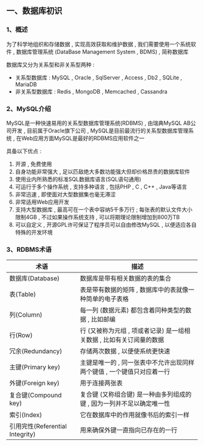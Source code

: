 ## 一、数据库初识

### 1、概述

为了科学地组织和存储数据 , 实现高效获取和维护数据 , 我们需要使用一个系统软件 , 数据库管理系统 (DataBase Management System , BDMS) , 简称数据库

数据库又分为关系型和非关系型两种 : 

- 关系型数据库 : MySQL , Oracle , SqlServer , Access , Db2 , SQLite , MariaDB
- 非关系型数据库 : Redis , MongoDB , Memcached , Cassandra

### 2、MySQL介绍

MySQL是一种快速易用的关系型数据库管理系统(RDBMS) , 由瑞典MySQL AB公司开发 , 目前属于Oracle旗下公司 , MySQL是目前最流行的关系型数据库管理系统 , 在Web应用方面MySQL是最好的RDBMS应用软件之一

具备以下优点 : 

1. 开源 , 免费使用
2. 自身功能非常强大 , 足以匹敌绝大多数功能强大但却价格昂贵的数据库软件
3. 使用业内所熟悉的标准SQL数据库语言(SQL语句通用)
4. 可运行于多个操作系统 , 支持多种语言 , 包括PHP , C , C++ , Java等语言
5. 非常迅速 , 即使面对大型数据集也毫无滞涩
6. 非常适用Web应用开发
7. 支持大型数据库 , 最高可在一个表中容纳5千多万行 ; 每张表的默认文件大小限制4GB , 不过如果操作系统支持 , 可以将期理论限制增加到800万TB
8. 可以自定义 , 开源GPL许可保证了程序员可以自由修改MySQL , 以便适应各自特殊的开发环境

### 3、RDBMS术语

| 术语                            | 描述                                                         |
| ------------------------------- | ------------------------------------------------------------ |
| 数据库(Database)                | 数据库是带有相关数据的表的集合                               |
| 表(Table)                       | 表是带有数据的矩阵 , 数据库中的表就像一种简单的电子表格      |
| 列(Column)                      | 每一列 (数据元素) 都包含着同种类型的数据 , 比如邮编          |
| 行(Row)                         | 行 (又被称为元组 , 项或者记录) 是一组相关数据  , 比如有关订阅量的数据 |
| 冗余(Redundancy)                | 存储两次数据 , 以便使系统更快速                              |
| 主键(Primary key)               | 主键是唯一的 , 同一张表中不允许出现同样两个键值 , 一个键值只对应着一行 |
| 外键(Foreign key)               | 用于连接两张表                                               |
| 复合键(Compound key)            | 复合键 (又称组合键) 是一种由多列组成的键 , 因为一列并不足以确定唯一性 |
| 索引(Index)                     | 它在数据库中的作用就像书后的索引一样                         |
| 引用完性(Referential Integrity) | 用来确保外键一直指向已存在的一行                             |
